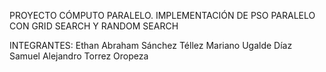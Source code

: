 PROYECTO CÓMPUTO PARALELO. IMPLEMENTACIÓN DE PSO PARALELO CON GRID SEARCH Y RANDOM SEARCH 

INTEGRANTES:
Ethan Abraham Sánchez Téllez
Mariano Ugalde Díaz
Samuel Alejandro Torrez Oropeza
